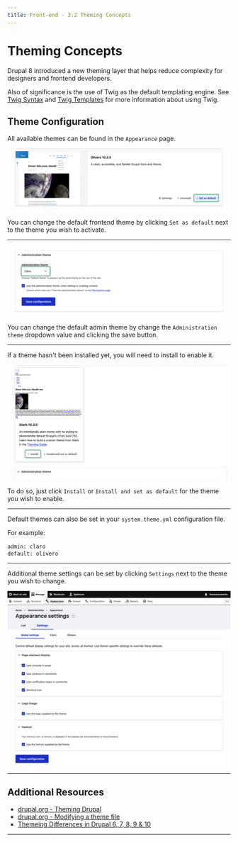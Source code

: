 ```yaml
---
title: Front-end - 3.2 Theming Concepts
---
```


# Theming Concepts

Drupal 8 introduced a new theming layer that helps reduce complexity for
designers and frontend developers.

Also of significance is the use of Twig as the default templating engine.
See [Twig Syntax](3.3-twig-syntax.md) and [Twig Templates](3.4-twig-templates.md) for more information about using Twig.

## Theme Configuration

All available themes can be found in the `Appearance` page.

![Change Default Theme](../../images/theme-default.png "Change Default Theme")

You can change the default frontend theme by clicking `Set as default` next to the theme
you wish to activate.

---

![Change Administration Theme](../../images/theme-admin.png "Change Administration Theme")

You can change the default admin theme by change the `Administration theme`
dropdown value and clicking the save button.

---

If a theme hasn't been installed yet, you will need to install to enable it.

![Install a Theme](../../images/theme-install.png "Install a Theme")

To do so, just click `Install` or `Install and set as default` for the theme
you wish to enable.

---

Default themes can also be set in your `system.theme.yml` configuration file.

For example:
```
admin: claro
default: olivero
```

---

Additional theme settings can be set by clicking `Settings` next to the theme
you wish to change.

![Theme Settings](../../images/theme-settings.png "Theme Settings")

---

## Additional Resources
- [drupal.org - Theming Drupal](https://www.drupal.org/docs/develop/theming-drupal)
- [drupal.org - Modifying a theme file](https://www.drupal.org/docs/8/theming-drupal-8/modifying-attributes-in-a-theme-file)
- [Themeing Differences in Drupal 6, 7, 8, 9 & 10](https://www.drupal.org/docs/8/theming-drupal-8/theming-differences-between-drupal-6-7-8)

---
